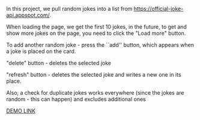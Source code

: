 In this project, we pull random jokes into a list from https://official-joke-api.appspot.com/.

When loading the page, we get the first 10 jokes, in the future, to get and show more jokes on the page, you need to click the "Load more" button.

To add another random joke - press the ``add'' button, which appears when a joke is placed on the card.

"delete" button - deletes the selected joke

"refresh" button - deletes the selected joke and writes a new one in its place.

Also, a check for duplicate jokes works everywhere (since the jokes are random - this can happen) and excludes additional ones

<a href="https://main--exquisite-dasik-4a74f2.netlify.app/">DEMO LINK</a>
